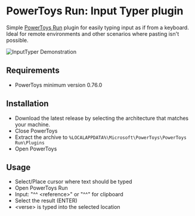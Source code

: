 # PowerToys Run: Input Typer plugin

Simple [PowerToys Run](https://learn.microsoft.com/windows/powertoys/run) plugin for easily typing input as if from a keyboard. Ideal for remote environments and other scenarios where pasting isn't possible.

![InputTyper Demonstration](/images/InputTyper.gif)

## Requirements

- PowerToys minimum version 0.76.0

## Installation

- Download the latest release by selecting the architecture that matches your machine.
- Close PowerToys
- Extract the archive to `%LOCALAPPDATA%\Microsoft\PowerToys\PowerToys Run\Plugins`
- Open PowerToys

## Usage
- Select/Place cursor where text should be typed 
- Open PowerToys Run
- Input: "^^ \<reference\>" or "^^" for clipboard
- Select the result (ENTER)
- \<verse\> is typed into the selected location
